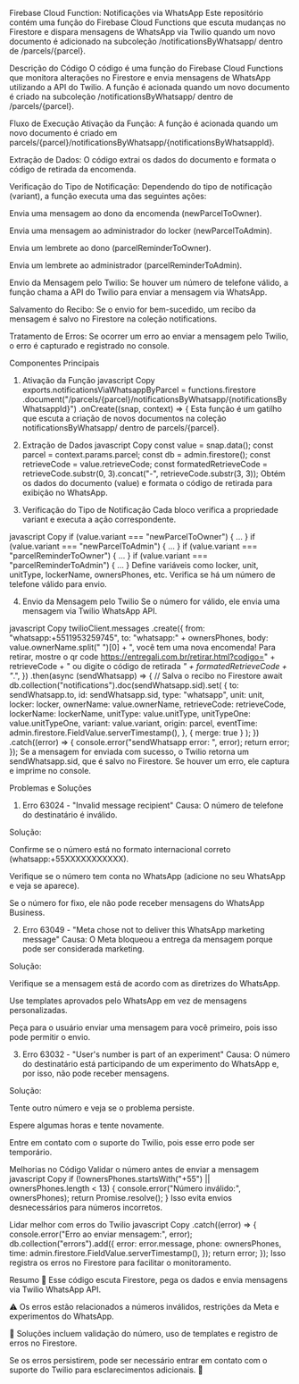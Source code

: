 Firebase Cloud Function: Notificações via WhatsApp
Este repositório contém uma função do Firebase Cloud Functions que escuta mudanças no Firestore e dispara mensagens de WhatsApp via Twilio quando um novo documento é adicionado na subcoleção /notificationsByWhatsapp/ dentro de /parcels/{parcel}.

Descrição do Código
O código é uma função do Firebase Cloud Functions que monitora alterações no Firestore e envia mensagens de WhatsApp utilizando a API do Twilio. A função é acionada quando um novo documento é criado na subcoleção /notificationsByWhatsapp/ dentro de /parcels/{parcel}.

Fluxo de Execução
Ativação da Função: A função é acionada quando um novo documento é criado em parcels/{parcel}/notificationsByWhatsapp/{notificationsByWhatsappId}.

Extração de Dados: O código extrai os dados do documento e formata o código de retirada da encomenda.

Verificação do Tipo de Notificação: Dependendo do tipo de notificação (variant), a função executa uma das seguintes ações:

Envia uma mensagem ao dono da encomenda (newParcelToOwner).

Envia uma mensagem ao administrador do locker (newParcelToAdmin).

Envia um lembrete ao dono (parcelReminderToOwner).

Envia um lembrete ao administrador (parcelReminderToAdmin).

Envio da Mensagem pelo Twilio: Se houver um número de telefone válido, a função chama a API do Twilio para enviar a mensagem via WhatsApp.

Salvamento do Recibo: Se o envio for bem-sucedido, um recibo da mensagem é salvo no Firestore na coleção notifications.

Tratamento de Erros: Se ocorrer um erro ao enviar a mensagem pelo Twilio, o erro é capturado e registrado no console.

Componentes Principais
1. Ativação da Função
javascript
Copy
exports.notificationsViaWhatsappByParcel = functions.firestore
  .document("/parcels/{parcel}/notificationsByWhatsapp/{notificationsByWhatsappId}")
  .onCreate((snap, context) => {
Esta função é um gatilho que escuta a criação de novos documentos na coleção notificationsByWhatsapp/ dentro de parcels/{parcel}.

2. Extração de Dados
javascript
Copy
const value = snap.data();
const parcel = context.params.parcel;
const db = admin.firestore();
const retrieveCode = value.retrieveCode;
const formatedRetrieveCode = retrieveCode.substr(0, 3).concat("-", retrieveCode.substr(3, 3));
Obtém os dados do documento (value) e formata o código de retirada para exibição no WhatsApp.

3. Verificação do Tipo de Notificação
Cada bloco verifica a propriedade variant e executa a ação correspondente.

javascript
Copy
if (value.variant === "newParcelToOwner") { ... }
if (value.variant === "newParcelToAdmin") { ... }
if (value.variant === "parcelReminderToOwner") { ... }
if (value.variant === "parcelReminderToAdmin") { ... }
Define variáveis como locker, unit, unitType, lockerName, ownersPhones, etc. Verifica se há um número de telefone válido para envio.

4. Envio da Mensagem pelo Twilio
Se o número for válido, ele envia uma mensagem via Twilio WhatsApp API.

javascript
Copy
twilioClient.messages
  .create({
    from: "whatsapp:+5511953259745",
    to: "whatsapp:" + ownersPhones,
    body:
      value.ownerName.split(" ")[0] +
      ", você tem uma nova encomenda! Para retirar, mostre o qr code https://entregali.com.br/retirar.html?codigo=" +
      retrieveCode +
      " ou digite o código de retirada *" +
      formatedRetrieveCode +
      "*.",
  })
  .then(async (sendWhatsapp) => {
    // Salva o recibo no Firestore
    await db.collection("notifications").doc(sendWhatsapp.sid).set(
      {
        to: sendWhatsapp.to,
        id: sendWhatsapp.sid,
        type: "whatsapp",
        unit: unit,
        locker: locker,
        ownerName: value.ownerName,
        retrieveCode: retrieveCode,
        lockerName: lockerName,
        unitType: value.unitType,
        unitTypeOne: value.unitTypeOne,
        variant: value.variant,
        origin: parcel,
        eventTime: admin.firestore.FieldValue.serverTimestamp(),
      },
      { merge: true }
    );
  })
  .catch((error) => {
    console.error("sendWhatsapp error: ", error);
    return error;
  });
Se a mensagem for enviada com sucesso, o Twilio retorna um sendWhatsapp.sid, que é salvo no Firestore. Se houver um erro, ele captura e imprime no console.

Problemas e Soluções
1. Erro 63024 - "Invalid message recipient"
Causa: O número de telefone do destinatário é inválido.

Solução:

Confirme se o número está no formato internacional correto (whatsapp:+55XXXXXXXXXXX).

Verifique se o número tem conta no WhatsApp (adicione no seu WhatsApp e veja se aparece).

Se o número for fixo, ele não pode receber mensagens do WhatsApp Business.

2. Erro 63049 - "Meta chose not to deliver this WhatsApp marketing message"
Causa: O Meta bloqueou a entrega da mensagem porque pode ser considerada marketing.

Solução:

Verifique se a mensagem está de acordo com as diretrizes do WhatsApp.

Use templates aprovados pelo WhatsApp em vez de mensagens personalizadas.

Peça para o usuário enviar uma mensagem para você primeiro, pois isso pode permitir o envio.

3. Erro 63032 - "User's number is part of an experiment"
Causa: O número do destinatário está participando de um experimento do WhatsApp e, por isso, não pode receber mensagens.

Solução:

Tente outro número e veja se o problema persiste.

Espere algumas horas e tente novamente.

Entre em contato com o suporte do Twilio, pois esse erro pode ser temporário.

Melhorias no Código
Validar o número antes de enviar a mensagem
javascript
Copy
if (!ownersPhones.startsWith("+55") || ownersPhones.length < 13) {
    console.error("Número inválido:", ownersPhones);
    return Promise.resolve();
}
Isso evita envios desnecessários para números incorretos.

Lidar melhor com erros do Twilio
javascript
Copy
.catch((error) => {
    console.error("Erro ao enviar mensagem:", error);
    db.collection("errors").add({
        error: error.message,
        phone: ownersPhones,
        time: admin.firestore.FieldValue.serverTimestamp(),
    });
    return error;
});
Isso registra os erros no Firestore para facilitar o monitoramento.

Resumo
📌 Esse código escuta Firestore, pega os dados e envia mensagens via Twilio WhatsApp API.

⚠️ Os erros estão relacionados a números inválidos, restrições da Meta e experimentos do WhatsApp.

🚀 Soluções incluem validação do número, uso de templates e registro de erros no Firestore.

Se os erros persistirem, pode ser necessário entrar em contato com o suporte do Twilio para esclarecimentos adicionais. 🚀

